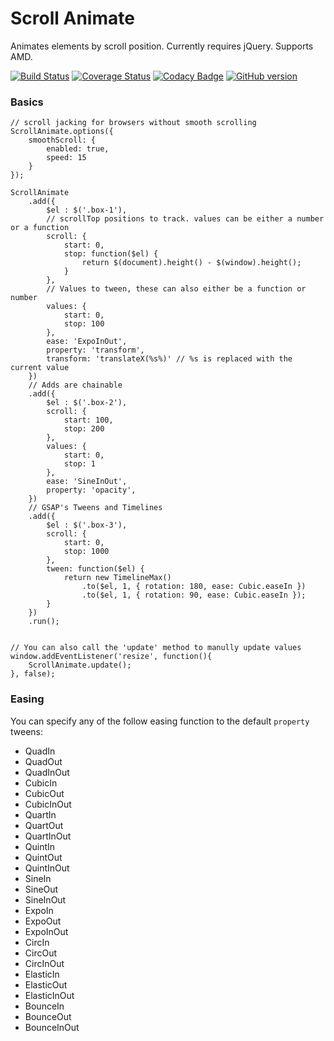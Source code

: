 # Scroll Animate

Animates elements by scroll position. Currently requires jQuery. Supports AMD.

[![Build Status](https://travis-ci.org/isuttell/scroll-animate.svg)](https://travis-ci.org/isuttell/scroll-animate)
[![Coverage Status](https://img.shields.io/coveralls/isuttell/scroll-animate.svg)](https://coveralls.io/r/isuttell/scroll-animate)
[![Codacy Badge](https://www.codacy.com/project/badge/e8b62ca02cf7498ab4d6142fc51b4249)](https://www.codacy.com)
[![GitHub version](https://badge.fury.io/gh/isuttell%2Fscroll-animate.svg)](http://badge.fury.io/gh/isuttell%2Fscroll-animate)

### Basics

````
// scroll jacking for browsers without smooth scrolling
ScrollAnimate.options({
    smoothScroll: {
        enabled: true,
        speed: 15
    }
});

ScrollAnimate
	.add({
		$el : $('.box-1'),
		// scrollTop positions to track. values can be either a number or a function
        scroll: {
            start: 0,
            stop: function($el) {
                return $(document).height() - $(window).height();
            }
        },
        // Values to tween, these can also either be a function or number
        values: {
            start: 0,
            stop: 100
        },
        ease: 'ExpoInOut',
        property: 'transform',
        transform: 'translateX(%s%)' // %s is replaced with the current value
	})
	// Adds are chainable
	.add({
		$el : $('.box-2'),
        scroll: {
            start: 100,
            stop: 200
        },
        values: {
            start: 0,
            stop: 1
        },
        ease: 'SineInOut',
        property: 'opacity',
	})
	// GSAP's Tweens and Timelines
	.add({
		$el : $('.box-3'),
        scroll: {
            start: 0,
            stop: 1000
        },
        tween: function($el) {
            return new TimelineMax()
                .to($el, 1, { rotation: 180, ease: Cubic.easeIn })
                .to($el, 1, { rotation: 90, ease: Cubic.easeIn });
        }
	})
	.run();


// You can also call the 'update' method to manully update values
window.addEventListener('resize', function(){
    ScrollAnimate.update();
}, false);
````

### Easing

You can specify any of the follow easing function to the default `property` tweens:

* QuadIn
* QuadOut
* QuadInOut
* CubicIn
* CubicOut
* CubicInOut
* QuartIn
* QuartOut
* QuartInOut
* QuintIn
* QuintOut
* QuintInOut
* SineIn
* SineOut
* SineInOut
* ExpoIn
* ExpoOut
* ExpoInOut
* CircIn
* CircOut
* CircInOut
* ElasticIn
* ElasticOut
* ElasticInOut
* BounceIn
* BounceOut
* BounceInOut
